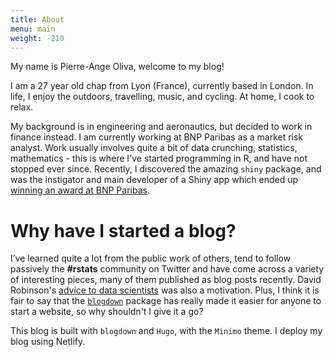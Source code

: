 ```yaml
---
title: About
menu: main
weight: -210
---
```


My name is Pierre-Ange Oliva, welcome to my blog! 

I am a 27 year old chap from Lyon (France), currently based in London. In life, I enjoy the outdoors, travelling, music, and cycling. At home, I cook to relax.

My background is in engineering and aeronautics, but decided to work in finance instead. I am currently working at BNP Paribas as a market risk analyst.
Work usually involves quite a bit of data crunching, statistics, mathematics - this is where I've started programming in R, and have not stopped ever since. Recently, I discovered the amazing `shiny` package, and was the instigator and main developer of a Shiny app which ended up [winning an award at BNP Paribas](https://www.linkedin.com/feed/update/urn:li:activity:6349361623219740673/).

Why have I started a blog?
=========

I’ve learned quite a lot from the public work of others, tend to follow passively the **#rstats** community on Twitter and have come across a variety of interesting pieces, many of them published as blog posts recently. David Robinson's [advice to data scientists](http://varianceexplained.org/r/start-blog/) was also a motivation. Plus, I think it is fair to say that the [`blogdown`](https://github.com/rstudio/blogdown) package has really made it easier for anyone to start a website, so why shouldn't I give it a go? 

This blog is built with `blogdown` and `Hugo`, with the `Minimo` theme. I deploy my blog using Netlify.